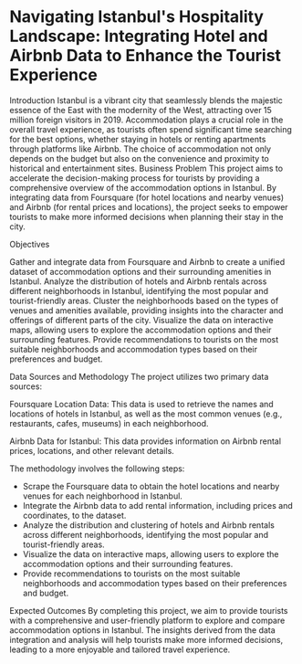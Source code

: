 # Navigating Istanbul's Hospitality Landscape: Integrating Hotel and Airbnb Data to Enhance the Tourist Experience

Introduction
Istanbul is a vibrant city that seamlessly blends the majestic essence of the East with the modernity of the West, attracting over 15 million foreign visitors in 2019. Accommodation plays a crucial role in the overall travel experience, as tourists often spend significant time searching for the best options, whether staying in hotels or renting apartments through platforms like Airbnb. The choice of accommodation not only depends on the budget but also on the convenience and proximity to historical and entertainment sites.
Business Problem
This project aims to accelerate the decision-making process for tourists by providing a comprehensive overview of the accommodation options in Istanbul. By integrating data from Foursquare (for hotel locations and nearby venues) and Airbnb (for rental prices and locations), the project seeks to empower tourists to make more informed decisions when planning their stay in the city.

Objectives

Gather and integrate data from Foursquare and Airbnb to create a unified dataset of accommodation options and their surrounding amenities in Istanbul.
Analyze the distribution of hotels and Airbnb rentals across different neighborhoods in Istanbul, identifying the most popular and tourist-friendly areas.
Cluster the neighborhoods based on the types of venues and amenities available, providing insights into the character and offerings of different parts of the city.
Visualize the data on interactive maps, allowing users to explore the accommodation options and their surrounding features.
Provide recommendations to tourists on the most suitable neighborhoods and accommodation types based on their preferences and budget.

Data Sources and Methodology
The project utilizes two primary data sources:

Foursquare Location Data: This data is used to retrieve the names and locations of hotels in Istanbul, as well as the most common venues (e.g., restaurants, cafes, museums) in each neighborhood.

Airbnb Data for Istanbul: This data provides information on Airbnb rental prices, locations, and other relevant details.


The methodology involves the following steps:

- Scrape the Foursquare data to obtain the hotel locations and nearby venues for each neighborhood in Istanbul.
- Integrate the Airbnb data to add rental information, including prices and coordinates, to the dataset.
- Analyze the distribution and clustering of hotels and Airbnb rentals across different neighborhoods, identifying the most popular and tourist-friendly areas.
- Visualize the data on interactive maps, allowing users to explore the accommodation options and their surrounding features.
- Provide recommendations to tourists on the most suitable neighborhoods and accommodation types based on their preferences and budget.

Expected Outcomes
By completing this project, we aim to provide tourists with a comprehensive and user-friendly platform to explore and compare accommodation options in Istanbul. The insights derived from the data integration and analysis will help tourists make more informed decisions, leading to a more enjoyable and tailored travel experience.
